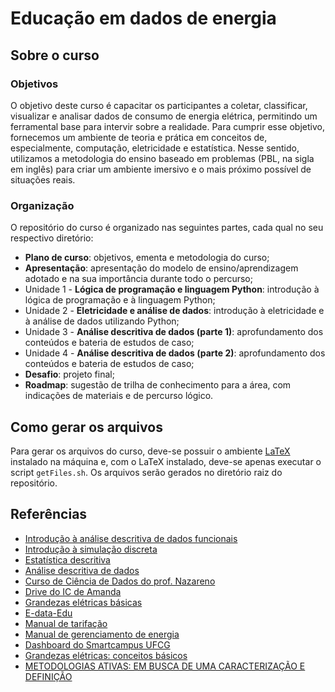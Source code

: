 # Educação em dados de energia

## Sobre o curso

### Objetivos

O objetivo deste curso é capacitar os participantes a coletar, classificar, visualizar e analisar dados de consumo de energia elétrica, permitindo um ferramental base para intervir sobre a realidade. Para cumprir esse objetivo, fornecemos um ambiente de teoria e prática em conceitos de, especialmente, computação, eletricidade e estatística. Nesse sentido, utilizamos a metodologia do ensino baseado em problemas (PBL, na sigla em inglês) para criar um ambiente imersivo e o mais próximo possível de situações reais.

### Organização

O repositório do curso é organizado nas seguintes partes, cada qual no seu respectivo diretório:

- **Plano de curso**: objetivos, ementa e metodologia do curso;
- **Apresentação**: apresentação do modelo de ensino/aprendizagem adotado e na sua importância durante todo o percurso;
- Unidade 1 - **Lógica de programação e linguagem Python**: introdução à lógica de programação e à linguagem Python;
- Unidade 2 - **Eletricidade e análise de dados**: introdução à eletricidade e à análise de dados utilizando Python;
- Unidade 3 - **Análise descritiva de dados (parte 1)**: aprofundamento dos conteúdos e bateria de estudos de caso;
- Unidade 4 - **Análise descritiva de dados (parte 2)**: aprofundamento dos conteúdos e bateria de estudos de caso;
- **Desafio**: projeto final;
- **Roadmap**: sugestão de trilha de conhecimento para a área, com indicações de materiais e de percurso lógico.

## Como gerar os arquivos

Para gerar os arquivos do curso, deve-se possuir o ambiente [LaTeX](https://www.latex-project.org/) instalado na máquina e, com o LaTeX instalado, deve-se apenas executar o script `getFiles.sh`. Os arquivos serão gerados no diretório raiz do repositório.

## Referências
- [Introdução à análise descritiva de dados funcionais](https://lume.ufrgs.br/handle/10183/24870)
- [Introdução à simulação discreta](http://sites.poli.usp.br/d/pmr5008/arquivos/apostila_simulacao.pdf)
- [Estatística descritiva](https://www.professores.uff.br/anafarias/wp-content/uploads/sites/210/2021/01/estdesc-0.pdf)
- [Análise descritiva de dados](https://www.est.ufmg.br/portal/wp-content/uploads/2023/01/RTE-02-2002.pdf)
- [Curso de Ciência de Dados do prof. Nazareno](https://github.com/nazareno/ciencia-de-dados-1)
- [Drive do IC de Amanda](https://drive.google.com/drive/u/0/folders/1c2eJZx6SEoJg_WaIXz9OD299vtQ1tfUT)
- [Grandezas elétricas básicas](https://docs.google.com/document/d/1_CGI3za_DSrqnzN3kzuCLzxPFl6Frx79VqxqjqlddP0/edit?usp=sharing)
- [E-data-Edu](https://docs.google.com/presentation/d/1KXpuBLwAErxynKEN-a640iHjF8xgfqCuL0ylFwabUgk/edit?usp=sharing)
- [Manual de tarifação](https://drive.google.com/file/d/1dQ5p3Wlc4ncerq6A46uAQFyG_kIvwtZn/view?usp=drive_link)
- [Manual de gerenciamento de energia](https://drive.google.com/file/d/1h2Uac0R3edJ16i4aRez63vrwc105FasG/view?usp=drive_link)
- [Dashboard do Smartcampus UFCG](https://ufcg.liteme.com.br/)
- [Grandezas elétricas: conceitos básicos](https://wiki.sj.ifsc.edu.br/images/b/ba/Introducao_Tens%c3%a3o_-_Corrente_-_Potencia_-_Energia.pdf)
- [METODOLOGIAS ATIVAS: EM BUSCA DE UMA CARACTERIZAÇÃO E DEFINIÇÃO](https://periodicos.ufmg.br/index.php/edrevista/article/view/39442)

